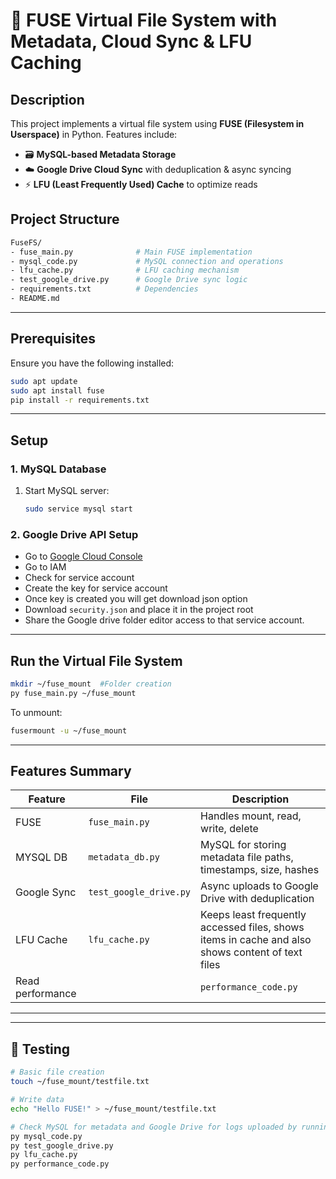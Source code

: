 # 📁 FUSE Virtual File System with Metadata, Cloud Sync & LFU Caching

## Description
This project implements a virtual file system using **FUSE (Filesystem in Userspace)** in Python. Features include:

- 🗃️ **MySQL-based Metadata Storage**
- ☁️ **Google Drive Cloud Sync** with deduplication & async syncing
- ⚡ **LFU (Least Frequently Used) Cache** to optimize reads

## Project Structure

```bash
FuseFS/
- fuse_main.py              # Main FUSE implementation
- mysql_code.py             # MySQL connection and operations
- lfu_cache.py              # LFU caching mechanism
- test_google_drive.py      # Google Drive sync logic
- requirements.txt          # Dependencies
- README.md                 
```

---

## Prerequisites

Ensure you have the following installed:

```bash
sudo apt update
sudo apt install fuse
pip install -r requirements.txt
```

---

##  Setup

### 1. MySQL Database

1. Start MySQL server:
   ```bash
   sudo service mysql start
   ```

### 2. Google Drive API Setup

- Go to [Google Cloud Console](https://console.cloud.google.com/)
- Go to IAM
- Check for service account
- Create the key for service account
- Once key is created you will get download json option
- Download `security.json` and place it in the project root
- Share the Google drive folder editor access to that service account.

---

## Run the Virtual File System

```bash
mkdir ~/fuse_mount  #Folder creation
py fuse_main.py ~/fuse_mount
```

To unmount:
```bash
fusermount -u ~/fuse_mount
```

---

##  Features Summary

| Feature           | File                   | Description                                                                                      |
|-------------------|------------------------|--------------------------------------------------------------------------------------------------|
| FUSE              | `fuse_main.py`         | Handles mount, read, write, delete                                                              |
| MYSQL DB          | `metadata_db.py`       | MySQL for storing metadata file paths, timestamps, size, hashes                                 |
| Google Sync       | `test_google_drive.py` | Async uploads to Google Drive with deduplication                                                |
| LFU Cache         | `lfu_cache.py`         | Keeps least frequently accessed files, shows items in cache and also shows content of text files|
| Read performance  || `performance_code.py` | Shows the read performance of a file                                                            | 
---

---

## 🧪 Testing

```bash
# Basic file creation
touch ~/fuse_mount/testfile.txt

# Write data
echo "Hello FUSE!" > ~/fuse_mount/testfile.txt

# Check MySQL for metadata and Google Drive for logs uploaded by running below commands
py mysql_code.py
py test_google_drive.py
py lfu_cache.py
py performance_code.py
```
